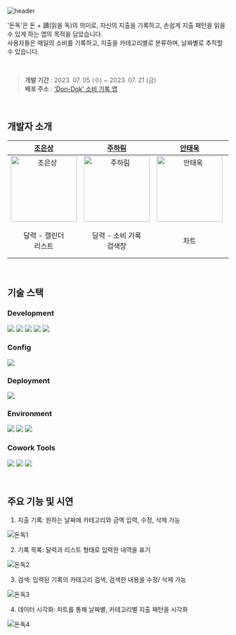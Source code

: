 ![header](https://capsule-render.vercel.app/api?type=rect&color=282828&height=200&fontColor=FFAF00&section=header&text=DonDok%20App&fontSize=50)

<p>
'돈독'은 돈 + 讀(읽을 독)의 의미로, 자신의 지출을 기록하고, 손쉽게 지출 패턴을 읽을 수 있게 하는 앱의 목적을 담았습니다. <br/>
사용자들은 매일의 소비를 기록하고, 지출을 카테고리별로 분류하며, 날짜별로 추적할 수 있습니다.<br/>
</p>

<br />

> **개발 기간** : 2023. 07. 05 (수) ~ 2023. 07. 21 (금)<br /> **배포 주소** : ['Don-Dok' 소비 기록 앱](https://spiffy-eclair-5da7a8.netlify.app/)

<br />

## 개발자 소개

|                                             **[조은상](https://github.com/ChoEun-Sang)**                                              |                                             **[주하림](https://github.com/wngkfla01)**                                             |                                             **[안태욱](https://github.com/dotory0829)**                                              |                                             **[이용수](https://github.com/dragon-it)**                                              |
| :-----------------------------------------------------------------------------------------------------------------------------------: | :--------------------------------------------------------------------------------------------------------------------------------: | :----------------------------------------------------------------------------------------------------------------------------------: | :---------------------------------------------------------------------------------------------------------------------------------: |
| <a href="https://github.com/ChoEun-Sang"><img src="https://avatars.githubusercontent.com/u/128155681?v=4" width=150px alt="조은상" /> | <a href="https://github.com/wngkfla01"><img src="https://avatars.githubusercontent.com/u/64509945?v=4" width=150px alt="주하림" /> | <a href="https://github.com/dotory0829"><img src="https://avatars.githubusercontent.com/u/118456013?v=4" width=150px alt="안태욱" /> | <a href="https://github.com/dragon-it"><img src="https://avatars.githubusercontent.com/u/118169266?v=4" width=150px alt="이용수" /> |
|                                                        달력 - 캘린더<br>리스트                                                        |                                                     달력 - 소비 기록<br>검색창                                                     |                                                                 차트                                                                 |                                                    차트<br>검색창<br>스타일                                                    |

<br />

## 기술 스택

### Development

<p>
<img src="https://img.shields.io/badge/HTML5-E34F26?style=flat&logo=html5&logoColor=white" />
<img src="https://img.shields.io/badge/CSS-1572B6?style=flat&logo=css3&logoColor=white" />
<img src="https://img.shields.io/badge/React-61DAFB?style=flat&logo=React&logoColor=white" />
<img src="https://img.shields.io/badge/Styled Components-DB7093?style=flat&logo=styled components&logoColor=white" />
<img src="https://img.shields.io/badge/Ant Design-0170FE?style=flat&logo=ant design&logoColor=white" />
</p>

### Config

<p>
<img src="https://img.shields.io/badge/npm-CB3837?style=flat&logo=npm&logoColor=white"/></a>
</p>

### Deployment

<img src="https://img.shields.io/badge/Netlify-00C7B7?style=flat&logo=NETLIFY&logoColor=white"/></a>

### Environment

<p>
<img src="https://img.shields.io/badge/Visual Studio Code-007ACC?style=flat&logo=Visual Studio Code&logoColor=white"/></a>
<img src="https://img.shields.io/badge/Git-F05032?style=flat&logo=Git&logoColor=white"/></a>
<img src="https://img.shields.io/badge/GitHub-181717?style=flat&logo=GitHub&logoColor=white"/></a>
</p>

### Cowork Tools

<p>
<img src="https://img.shields.io/badge/Slack-4A154B?style=flat&logo=Slack&logoColor=white" />
<img src="https://img.shields.io/badge/Notion-000000?style=flat&logo=Notion&logoColor=white" />
<img src="https://img.shields.io/badge/Zoom-2D8CFF?style=flat&logo=Zoom&logoColor=white" />
</p>

<br />

## 주요 기능 및 시연

1. 지출 기록:  원하는 날짜에 카테고리와 금액 입력, 수정, 삭제 가능<br/>

![돈독1](https://github.com/KDT1-FE/KDT5-M6/assets/128155681/2a0d114a-7f64-4bf2-b1b4-a08c60692624)

2. 기록 목록:  달력과 리스트 형태로 입력한 내역을 표기<br/>

![돈독2](https://github.com/KDT1-FE/KDT5-M6/assets/128155681/a84bcc0c-3e95-4e6b-8ff6-2505aea22466)

3. 검색:  입력된 기록의 카테고리 검색, 검색한 내용을 수정/ 삭제 가능<br/>

![돈독3](https://github.com/KDT1-FE/KDT5-M6/assets/128155681/d4580cd8-7cdd-4026-a6ba-57b2762832fc)

4. 데이터 시각화:  차트를 통해 날짜별, 카테고리별 지출 패턴을 시각화<br/>

![돈독4](https://github.com/KDT1-FE/KDT5-M6/assets/128155681/d4ff18c8-022c-4d99-adcf-bbd3e071b9ab)

